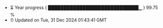 - ⏳ Year progress { █████████████████████████████▁ } 99.75 %
- ⏰ Updated on Tue, 31 Dec 2024 01:43:41 GMT

